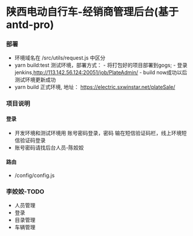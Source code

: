# 陕西电动自行车-经销商管理后台(基于antd-pro)

### 部署
-   环境域名在 /src/utils/request.js 中区分
-   yarn build:test  测试环境，部署方式： 
        - 将打包好的项目部署到gogs;
        - 登录jenkins,http://113.142.56.124:20051/job/PlateAdmin/
        - build now成功以后测试环境更新成功
-   yarn build       正式环境, 地址： https://electric.sxwinstar.net/plateSale/

### 项目说明
#### 登录
- 开发环境和测试环境用 账号密码登录，密码 输在短信验证码栏，线上环境短信验证码登录
- 账号密码请找后台人员-陈姣姣

#### 路由
- /config/config.js

### 李姣姣-TODO
-    人员管理
-    登录
-    目录管理
-    车辆管理

    
